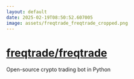 ```yaml
---
layout: default
date: 2025-02-19T08:50:52.607005
image: assets/freqtrade_freqtrade_cropped.png
---
```


# [freqtrade/freqtrade](https://github.com/freqtrade/freqtrade)

Open-source crypto trading bot in Python
